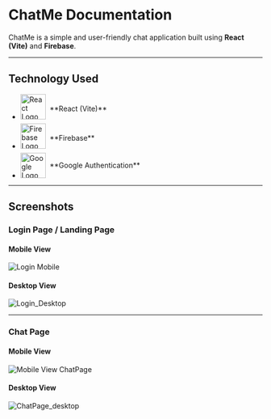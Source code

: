 # ChatMe Documentation

ChatMe is a simple and user-friendly chat application built using **React (Vite)** and **Firebase**.

---

## **Technology Used**

- <div style="display: flex; align-items: center;">
    <img src="https://upload.wikimedia.org/wikipedia/commons/a/a7/React-icon.svg" alt="React Logo" width="50" height="50" style="margin-right: 8px; margin-bottom:8px">
    <span>**React (Vite)**</span>
  </div>
- <div style="display: flex; align-items: center;">
    <img src="https://firebase.google.com/static/images/brand-guidelines/logo-vertical.png" alt="Firebase Logo" width="50" height="50" style="margin-right: 8px; margin-bottom:8px">
    <span>**Firebase**</span>
  </div>
- <div style="display: flex; align-items: center;">
    <img src="https://developers.google.com/static/identity/images/branding_guide_do_1.png" alt="Google Logo" width="50" height="50" style="margin-right: 8px;">
    <span>**Google Authentication**</span>
  </div>

---

## **Screenshots**

### **Login Page / Landing Page**

#### **Mobile View**
![Login Mobile](https://github.com/user-attachments/assets/e5ff6e93-234a-4cdf-bfbc-557511708793)


#### **Desktop View**
![Login_Desktop](https://github.com/user-attachments/assets/2c7a996a-f88b-484b-92c0-d91eab93f78d)


---

### **Chat Page**

#### **Mobile View**
![Mobile View ChatPage](https://github.com/user-attachments/assets/e161adeb-e499-4ff6-a5bd-853230bd3827)


#### **Desktop View**
![ChatPage_desktop](https://github.com/user-attachments/assets/24c68967-df74-4ee4-b65b-8c9c517c5c5e)

